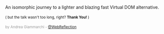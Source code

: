 An isomorphic journey to a lighter and blazing fast Virtual DOM alternative.
<br>
<br>
<small class="fragment fade-in">
( but the talk wasn't too long, right? <strong>Thank You!</strong> )
</small>
<br>
<br>
<small style="color:#999;">by Andrea Giammarchi - [@WebReflection](https://twitter.com/WebReflection)</small>